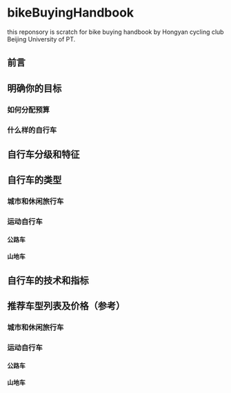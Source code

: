 # bikeBuyingHandbook
this reponsory is scratch for bike buying handbook by Hongyan cycling club Beijing University of PT.
## 前言

## 明确你的目标

### 如何分配预算

### 什么样的自行车

## 自行车分级和特征

## 自行车的类型

### 城市和休闲旅行车

### 运动自行车

#### 公路车

#### 山地车

## 自行车的技术和指标

## 推荐车型列表及价格（参考）

### 城市和休闲旅行车

### 运动自行车

#### 公路车

#### 山地车